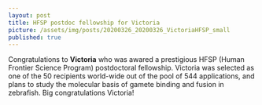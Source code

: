 ```yaml
---
layout: post
title: HFSP postdoc fellowship for Victoria 
picture: /assets/img/posts/20200326_20200326_VictoriaHFSP_small
published: true
---
```

Congratulations to **Victoria** who was awared a prestigious HFSP (Human Frontier Science Program) postdoctoral fellowship. Victoria was selected as one of the 50 recipients world-wide out of the pool of 544 applications, and plans to study the molecular basis of gamete binding and fusion in zebrafish. Big congratulations Victoria!
